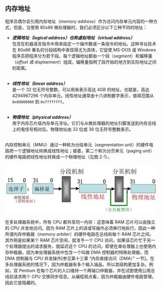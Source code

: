 ## 内存地址

程序员偶尔会引用内存地址（*memory address*）作为访问内存单元内容的一种方式，但是，当使用 80x86 微处理器时，我们必须区分以下三种不同的地址：

* ***逻辑地址（logical address）也称虚拟地址（virtual address）***  
包含在机器语言指令中用来指定一个操作数或一条指令的地址。这种寻址技术在 80x86 著名的分段结构中表现得尤为具体，它促使 MS-DOS 或 Windows 程序员把程序分为若干段。每个逻辑地址都由一个段（*segment*）和偏移量（*offset 或 displaement*）组成，偏移量指明了段开始的地方到实际地址之间的距离。  
&emsp;  

* ***线性地址（linear address）***  
是一个 32 位无符号整数，可以用来表示高达 4GB 的地址，也就是，高达 4294967296 个内存单元。线性地址通常由十六进制数字表示，值得范围从 `0x00000000` 到 `0xffffffff`。  
&emsp;  

* ***物理地址（physical address）***  
用于内存芯片级内存单元寻址。它们与从微处理器的地址引脚发送到内存总线上的电信号相对应。物理地址由 32 位或 36 位无符号整数表示。  
&emsp;  

内存控制单元（MMU）通过一种称为分段单元（segmentation unit）的硬件电路把一个逻辑地址转换成线性地址；接着，第二个称为分页单元（paging unit）的硬件电路把线性地址转换成一个物理地址（见图 2-1）。

![图 2-1：逻辑地址转换](static/2_1.jpg)

在多处理器系统中，所有 CPU 都共享同一内存：这意味着 RAM 芯片可以由独立的 CPU 并发地访问。因为 RAM 芯片上的读或写操作必须串行地执行，因此一种所谓内存仲裁器（*memory arbiter*）的硬件电路在总线和每个 RAM 芯片之间。其作用是如果某个 RAM 芯片空闲，就准予一个 CPU 访问，如果该芯片忙于另一个处理器提出的请求服务，就延迟这个 CPU 的访问。即使在单处理器上也使用内存仲裁器，因为单处理器系统中包含一个叫做 DMA 控制器的特殊处理器，而 DMA 控制器与 CPU 并发操作[参见第十三章 “内存直接访问（DMA）” 一节]。在多处理器系统的情况下，因为仲裁器有多个输入端品，所以其结构更加复杂。例如，双 Pentium 在每个芯片的入口维持一个两端口仲裁器，并在试图使用公用总线前请求两个 CPU 交换同步信息。从编程观点看，因为仲裁器由硬件电路管理，因此它是隐藏的。


